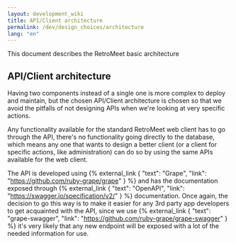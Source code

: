 ```yaml
---
layout: development_wiki
title: API/Client architecture
permalink: /dev/design_choices/architecture
lang: "en"
---
```


This document describes the RetroMeet basic architecture

## API/Client architecture

Having two components instead of a single one is more complex to deploy and maintain, but the chosen API/Client architecture is chosen so that we avoid the pitfalls of not designing APIs when we're looking at very specific actions.

Any functionality available for the standard RetroMeet web client has to go through the API, there's no functionality going directly to the database, which means any one that wants to design a better client (or a client for specific actions, like administration) can do so by using the same APIs available for the web client.

The API is developed using {% external_link { "text": "Grape", "link": "https://github.com/ruby-grape/grape" } %} and has the documentation exposed through {% external_link { "text": "OpenAPI", "link": "https://swagger.io/specification/v2/" } %} documentation. Once again, the decision to go this way is to make it easier for any 3rd party app developers to get acquainted with the API, since we use {% external_link { "text": "grape-swagger", "link": "https://github.com/ruby-grape/grape-swagger" } %} it's very likely that any new endpoint will be exposed with a lot of the needed information for use.
